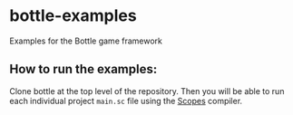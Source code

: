# bottle-examples
Examples for the Bottle game framework

## How to run the examples:
Clone bottle at the top level of the repository. Then you will be able to run each individual project
`main.sc` file using the [Scopes](http://scopes.rocks) compiler.
